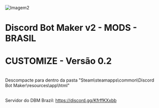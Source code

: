 ![Imagem2](https://user-images.githubusercontent.com/43226244/131952818-12cb8eb1-0337-40e0-a1c8-0cdb3ee3cebb.png)
# Discord Bot Maker v2 - MODS - BRASIL

# CUSTOMIZE - Versão 0.2
<br>
Descompacte para dentro da pasta "Steam\steamapps\common\Discord Bot Maker\resources\app\html"
<br><br>


Servidor do DBM Brazil: https://discord.gg/KfrffKXxbb
